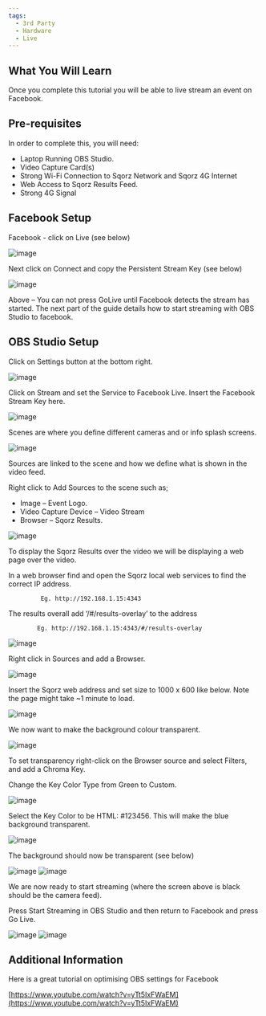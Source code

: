```yaml
---
tags:
  - 3rd Party
  - Hardware
  - Live
---
```

## What You Will Learn

Once you complete this tutorial you will be able to live stream an event on Facebook.

## Pre-requisites

In order to complete this, you will need:

- Laptop Running OBS Studio.
- Video Capture Card(s)
- Strong Wi-Fi Connection to Sqorz Network and Sqorz 4G Internet
- Web Access to Sqorz Results Feed.
- Strong 4G Signal

## Facebook Setup 

Facebook - click on Live (see below)  

![image](Live-Streaming-on-Facebook-assets/image1.jpeg)

Next click on Connect and copy the Persistent Stream Key (see below)  

![image](Live-Streaming-on-Facebook-assets/image2.jpeg)

Above – You can not press GoLive until Facebook detects the stream has started. 
The next part of the guide details how to start streaming with OBS Studio to facebook.  

## OBS Studio Setup 

Click on Settings button at the bottom right. 

![image](Live-Streaming-on-Facebook-assets/image3.jpeg)

Click on Stream and set the Service to Facebook Live. Insert the Facebook Stream Key here.  

![image](Live-Streaming-on-Facebook-assets/image4.jpeg)


Scenes are where you define different cameras and or info splash screens.  

![image](Live-Streaming-on-Facebook-assets/image5.jpeg)

Sources are linked to the scene and how we define what is shown in the video feed. 

Right click to Add Sources to the scene such as;   

- Image – Event Logo.  
- Video Capture Device – Video Stream
- Browser – Sqorz Results. 

![image](Live-Streaming-on-Facebook-assets/image6.jpeg)

To display the Sqorz Results over the video we will be displaying a web page over the video. 

In a web browser find and open the Sqorz local web services to find the correct IP address. 

             Eg. http://192.168.1.15:4343  

The results overall add ‘/#/results-overlay’ to the address 

            Eg. http://192.168.1.15:4343/#/results-overlay  

![image](Live-Streaming-on-Facebook-assets/image7.jpeg)

Right click in Sources and add a Browser.

![image](Live-Streaming-on-Facebook-assets/image8.jpeg)

Insert the Sqorz web address and set size to 1000 x 600 like below. 
Note the page might take ~1 minute to load. 

![image](Live-Streaming-on-Facebook-assets/image9.jpeg)


We now want to make the background colour transparent.  

![image](Live-Streaming-on-Facebook-assets/image10.jpeg)

To set transparency right-click on the Browser source and select Filters, and add a Chroma Key. 

Change the Key Color Type from Green to Custom. 

![image](Live-Streaming-on-Facebook-assets/image11.jpeg)

Select the Key Color to be  HTML: #123456. This will make the blue background transparent.

![image](Live-Streaming-on-Facebook-assets/image12.jpeg)

The background should now be transparent (see below)  

![image](Live-Streaming-on-Facebook-assets/image13.jpeg)
![image](Live-Streaming-on-Facebook-assets/image14.jpeg)

We are now ready to start streaming (where the screen above is black should be the camera feed).  

Press Start Streaming in OBS Studio and then return to Facebook and press Go Live. 

![image](Live-Streaming-on-Facebook-assets/image15.jpeg)
![image](Live-Streaming-on-Facebook-assets/image16.jpeg)

## Additional Information

Here is a great tutorial on optimising OBS settings for Facebook 

[https://www.youtube.com/watch?v=yTt5IxFWaEM](https://www.youtube.com/watch?v=yTt5IxFWaEM)

